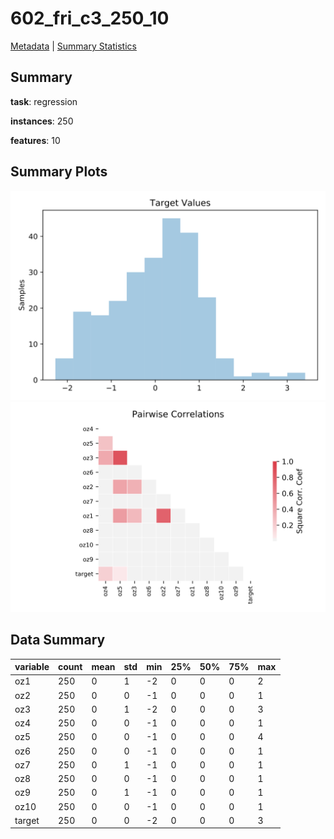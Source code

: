 # 602_fri_c3_250_10

[Metadata](metadata.yaml) | [Summary Statistics](summary_stats.csv)

## Summary

**task**: regression

**instances**: 250

**features**: 10

## Summary Plots

![Labels](label.svg)
![Corr](corr.svg)

## Data Summary

|	variable	|	count	|	mean	|	std	|	min	|	25%	|	50%	|	75%	|	max|
| --- | --- | --- | --- | --- | --- | --- | --- | --- |
|	oz1	|	250	|	0	|	1	|	-2	|	0	|	0	|	0	|	2
|	oz2	|	250	|	0	|	0	|	-1	|	0	|	0	|	0	|	1
|	oz3	|	250	|	0	|	1	|	-2	|	0	|	0	|	0	|	3
|	oz4	|	250	|	0	|	0	|	-1	|	0	|	0	|	0	|	1
|	oz5	|	250	|	0	|	0	|	-1	|	0	|	0	|	0	|	4
|	oz6	|	250	|	0	|	0	|	-1	|	0	|	0	|	0	|	1
|	oz7	|	250	|	0	|	1	|	-1	|	0	|	0	|	0	|	1
|	oz8	|	250	|	0	|	0	|	-1	|	0	|	0	|	0	|	1
|	oz9	|	250	|	0	|	1	|	-1	|	0	|	0	|	0	|	1
|	oz10	|	250	|	0	|	0	|	-1	|	0	|	0	|	0	|	1
|	target	|	250	|	0	|	0	|	-2	|	0	|	0	|	0	|	3
